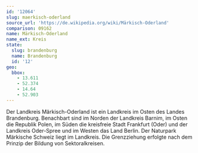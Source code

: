 ```yaml
---
id: '12064'
slug: maerkisch-oderland
source_url: 'https://de.wikipedia.org/wiki/Märkisch-Oderland'
comparison: 09162
name: Märkisch-Oderland
name_ext: Kreis
state:
  slug: brandenburg
  name: Brandenburg
  id: '12'
geo:
  bbox:
    - 13.611
    - 52.374
    - 14.64
    - 52.903
---
```


Der Landkreis Märkisch-Oderland ist ein Landkreis im Osten des Landes Brandenburg. Benachbart sind im Norden der Landkreis Barnim, im Osten die Republik Polen, im Süden die kreisfreie Stadt Frankfurt (Oder) und der Landkreis Oder-Spree und im Westen das Land Berlin. Der Naturpark Märkische Schweiz liegt im Landkreis. Die Grenzziehung erfolgte nach dem Prinzip der Bildung von Sektoralkreisen.
